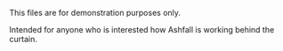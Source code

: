 This files are for demonstration purposes only.

Intended for anyone who is interested how Ashfall is working behind the
curtain.
